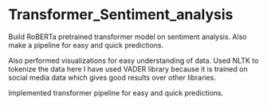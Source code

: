 # Transformer_Sentiment_analysis
Build RoBERTa pretrained transformer model on sentiment analysis. Also make a pipeline for easy and quick predictions.

Also performed visualizations for easy understanding of data. Used NLTK to tokenize the data here I have used VADER library because it is trained on social media data which gives good results over other libraries.

Implemented transformer pipeline for easy and quick predictions.
